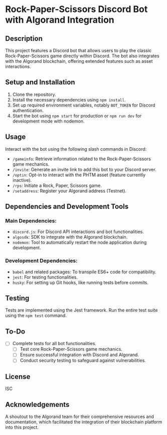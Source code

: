 
# Rock-Paper-Scissors Discord Bot with Algorand Integration

## Description
This project features a Discord bot that allows users to play the classic Rock-Paper-Scissors game directly within Discord. The bot also integrates with the Algorand blockchain, offering extended features such as asset interactions.

## Setup and Installation

1. Clone the repository.
2. Install the necessary dependencies using `npm install`.
3. Set up required environment variables, notably `BOT_TOKEN` for Discord authentication.
4. Start the bot using `npm start` for production or `npm run dev` for development mode with nodemon.

## Usage

Interact with the bot using the following slash commands in Discord:
- `/gameinfo`: Retrieve information related to the Rock-Paper-Scissors game mechanics.
- `/invite`: Generate an invite link to add this bot to your Discord server.
- `/optin`: Opt-in to interact with the PHTM asset (feature currently inactive).
- `/rps`: Initiate a Rock, Paper, Scissors game.
- `/setaddress`: Register your Algorand address (Testnet).

## Dependencies and Development Tools

### Main Dependencies:
- `discord.js`: For Discord API interactions and bot functionalities.
- `algosdk`: SDK to integrate with the Algorand blockchain.
- `nodemon`: Tool to automatically restart the node application during development.

### Development Dependencies:
- `babel` and related packages: To transpile ES6+ code for compatibility.
- `jest`: For testing functionalities.
- `husky`: For setting up Git hooks, like running tests before commits.

## Testing

Tests are implemented using the Jest framework. Run the entire test suite using the `npm test` command.

## To-Do

- [ ] Complete tests for all bot functionalities.
  - [ ] Test core Rock-Paper-Scissors game mechanics.
  - [ ] Ensure successful integration with Discord and Algorand.
  - [ ] Conduct security testing to safeguard against vulnerabilities.

## License

ISC

## Acknowledgements

A shoutout to the Algorand team for their comprehensive resources and documentation, which facilitated the integration of their blockchain platform into this project.

